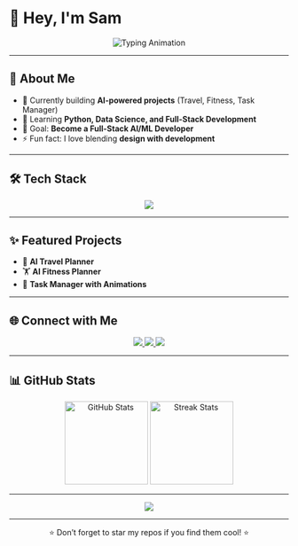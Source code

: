 # 👋 Hey, I'm Sam  

<p align="center">
  <img src="https://readme-typing-svg.herokuapp.com?font=Fira+Code&size=24&duration=3000&pause=1000&color=10B981&center=true&vCenter=true&width=600&lines=Full+Stack+Developer;AI+%26+ML+Enthusiast;Always+Learning+Something+New" alt="Typing Animation" />
</p>

---

## 🚀 About Me  
- 🔭 Currently building **AI-powered projects** (Travel, Fitness, Task Manager)  
- 🌱 Learning **Python, Data Science, and Full-Stack Development**  
- 🎯 Goal: **Become a Full-Stack AI/ML Developer**  
- ⚡ Fun fact: I love blending **design with development**  

---

## 🛠️ Tech Stack  
<p align="center">
  <img src="https://skillicons.dev/icons?i=html,css,js,python,react,nodejs,mongodb,git,github,firebase,vscode&theme=light" />
</p>

---

## ✨ Featured Projects  
- 🧳 **AI Travel Planner**  
- 🏋️ **AI Fitness Planner**  
- 📑 **Task Manager with Animations**  

---

## 🌐 Connect with Me  
<p align="center">
  <a href="https://github.com/YOUR_GITHUB" target="_blank">
    <img src="https://img.shields.io/badge/GitHub-000000?style=for-the-badge&logo=github&logoColor=white" />
  </a>
  <a href="https://linkedin.com/in/YOUR_LINKEDIN" target="_blank">
    <img src="https://img.shields.io/badge/LinkedIn-0077b5?style=for-the-badge&logo=linkedin&logoColor=white" />
  </a>
  <a href="https://twitter.com/YOUR_TWITTER" target="_blank">
    <img src="https://img.shields.io/badge/Twitter-1DA1F2?style=for-the-badge&logo=twitter&logoColor=white" />
  </a>
</p>

---

## 📊 GitHub Stats  
<p align="center">
  <img src="https://github-readme-stats.vercel.app/api?username=YOUR_GITHUB&show_icons=true&theme=radical" alt="GitHub Stats" height="150" />
  <img src="https://github-readme-streak-stats.herokuapp.com/?user=YOUR_GITHUB&theme=radical" alt="Streak Stats" height="150" />
</p>

---

<p align="center">
  <img src="https://github-profile-trophy.vercel.app/?username=YOUR_GITHUB&theme=darkhub&no-frame=true&row=1&column=6" />
</p>

---

<p align="center">⭐ Don’t forget to star my repos if you find them cool! ⭐</p>
